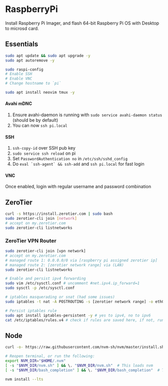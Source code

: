 # RaspberryPi

Install Raspberry Pi Imager, and flash 64-bit Raspberry Pi OS with Desktop to microsd card.

## Essentials

```sh
sudo apt update && sudo apt upgrade -y
sudo apt autoremove -y

sudo raspi-config
# Enable SSH
# Enable VNC
# Change hostname to `pi`
```

```sh
sudo apt install neovim tmux -y
```

#### Avahi mDNC
1. Ensure avahi-daemon is running with `sudo service avahi-daemon status` (should be by default)
2. You can now `ssh pi.local`

#### SSH
1. `ssh-copy-id` over SSH pub key
2. `sudo service ssh reload` on pi
3. Set `PasswordAuthentication no` in `/etc/ssh/sshd_config`
4. Do ``eval `ssh-agent` && ssh-add`` and `ssh pi.local` for fast login

#### VNC
Once enabled, login with regular username and password combination

## ZeroTier
```sh
curl -s https://install.zerotier.com | sudo bash
sudo zerotier-cli join [network]
# accept on my.zerotier.com
sudo zerotier-cli listnetworks
```

### ZeroTier VPN Router
```sh
sudo zerotier-cli join [vpn network]
# accept on my.zerotier.com
# managed route 1: 0.0.0.0/0 via [raspberry pi assigned zerotier ip]
# managed route 2: [zerotier network range] via (LAN)
sudo zerotier-cli listnetworks

# Enable and persist ipv4 forwarding
sudo vim /etc/sysctl.conf # uncomment #net.ipv4.ip_forward=1
sudo sysctl -p /etc/sysctl.conf

# iptables masquerading or snat (had some issues)
sudo iptables -t nat -A POSTROUTING -s [zerotier network range] -o eth0 -j MASQUERADE

# Persist iptables rule
sudo apt install iptables-persistent -y # yes to ipv4, no to ipv6
cat /etc/iptables/rules.v4 # check if rules are saved here, if not, run: sudo iptables-save > /etc/iptables/rules.v4
```


## Node
```sh
curl -o- https://raw.githubusercontent.com/nvm-sh/nvm/master/install.sh | bash

# Reopen terminal, or run the following:
export NVM_DIR="$HOME/.nvm"
[ -s "$NVM_DIR/nvm.sh" ] && \. "$NVM_DIR/nvm.sh"  # This loads nvm
[ -s "$NVM_DIR/bash_completion" ] && \. "$NVM_DIR/bash_completion"  # This loads nvm bash_completion

nvm install --lts
```
